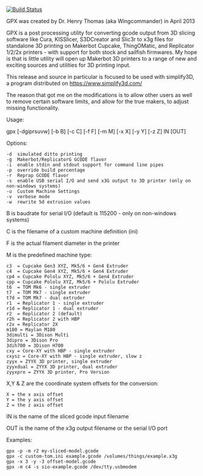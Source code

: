 [![Build Status](https://travis-ci.org/SaschaKP/GPX.svg?branch=master)](https://travis-ci.org/SaschaKP/GPX)

GPX was created by Dr. Henry Thomas (aka Wingcommander) in April 2013

GPX is a post processing utility for converting gcode output from 3D slicing software like
Cura, KISSlicer, S3DCreator and Slic3r to x3g files for standalone 3D printing on Makerbot
Cupcake, ThingOMatic, and Replicator 1/2/2x printers - with support for both stock and
sailfish firmwares. My hope is that is little utility will open up Makerbot 3D printers to
a range of new and exciting sources and utilities for 3D printing input.

This release and source in particular is focused to be used with simplify3D, a program distributed on https://www.simplify3d.com/

The reason that got me on the modifications is to allow other users as well to remove certain software limits, and allow for the true makers, to adjust missing functionality.

Usage:

gpx [-dgiprsuvw] [-b B] [-c C] [-f F] [-m M] [-x X] [-y Y] [-z Z] IN [OUT]

Options:

	-d	simulated ditto printing
	-g	Makerbot/ReplicatorG GCODE flavor
	-i	enable stdin and stdout support for command line pipes
	-p	override build percentage
	-r	Reprap GCODE flavor
	-s	enable USB serial I/O and send x3G output to 3D printer (only on non-windows systems)
	-u  Custom Machine Settings
	-v	verbose mode
	-w	rewrite 5d extrusion values

B is baudrate for serial I/O (default is 115200 - only on non-windows systems)

C is the filename of a custom machine definition (ini)

F is the actual filament diameter in the printer

M is the predefined machine type:

	c3  = Cupcake Gen3 XYZ, Mk5/6 + Gen4 Extruder
	c4  = Cupcake Gen4 XYZ, Mk5/6 + Gen4 Extruder
	cp4 = Cupcake Pololu XYZ, Mk5/6 + Gen4 Extruder
	cpp = Cupcake Pololu XYZ, Mk5/6 + Pololu Extruder
	t6  = TOM Mk6 - single extruder
	t7  = TOM Mk7 - single extruder
	t7d = TOM Mk7 - dual extruder
	r1  = Replicator 1 - single extruder
	r1d = Replicator 1 - dual extruder
	r2  = Replicator 2 (default)
	r2h = Replicator 2 with HBP
	r2x = Replicator 2X
	m180 = Maylan M180
	3dimulti = 3Dison Multi
	3dipro = 3Dison Pro
	3dih700 = 3Dison H700
	cxy = Core-XY with HBP - single extruder
	cxysz = Core-XY with HBP - single extruder, slow z
	zyyx = ZYYX 3D printer, single extruder
	zyyxdual = ZYYX 3D printer, dual extruder
	zyyxpro = ZYYX 3D printer, Pro Version

X,Y & Z are the coordinate system offsets for the conversion:

	X = the x axis offset
	Y = the y axis offset
	Z = the z axis offset

IN is the name of the sliced gcode input filename

OUT is the name of the x3g output filename or the serial I/O port

Examples:

	gpx -p -m r2 my-sliced-model.gcode
	gpx -c custom-tom.ini example.gcode /volumes/things/example.x3g
	gpx -x 3 -y -3 offset-model.gcode
	gpx -m c4 -s sio-example.gcode /dev/tty.usbmodem

